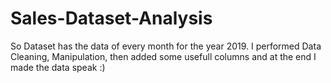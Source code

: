 # Sales-Dataset-Analysis
So Dataset has the data of every month for the year 2019. I performed Data Cleaning, Manipulation, then added some usefull columns and at the end I made the data speak :)
